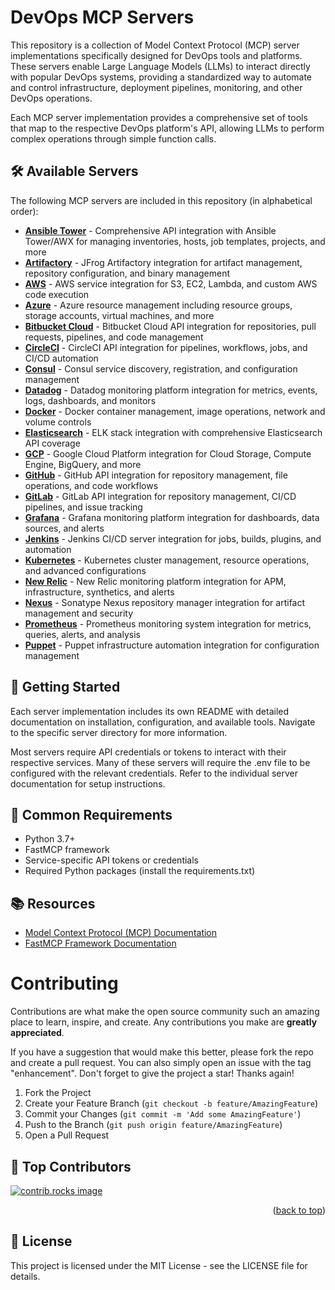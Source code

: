 # DevOps MCP Servers

This repository is a collection of Model Context Protocol (MCP) server implementations specifically designed for DevOps tools and platforms. These servers enable Large Language Models (LLMs) to interact directly with popular DevOps systems, providing a standardized way to automate and control infrastructure, deployment pipelines, monitoring, and other DevOps operations.

Each MCP server implementation provides a comprehensive set of tools that map to the respective DevOps platform's API, allowing LLMs to perform complex operations through simple function calls.

## 🛠️ Available Servers

The following MCP servers are included in this repository (in alphabetical order):

* **[Ansible Tower](https://github.com/a37ai/devops-mcp-servers/tree/main/servers/ansible_tower)** - Comprehensive API integration with Ansible Tower/AWX for managing inventories, hosts, job templates, projects, and more
* **[Artifactory](https://github.com/a37ai/devops-mcp-servers/tree/main/servers/artifactory)** - JFrog Artifactory integration for artifact management, repository configuration, and binary management
* **[AWS](https://github.com/a37ai/devops-mcp-servers/tree/main/servers/aws)** - AWS service integration for S3, EC2, Lambda, and custom AWS code execution
* **[Azure](https://github.com/a37ai/devops-mcp-servers/tree/main/servers/azure)** - Azure resource management including resource groups, storage accounts, virtual machines, and more
* **[Bitbucket Cloud](https://github.com/a37ai/devops-mcp-servers/tree/main/servers/bitbucket_cloud)** - Bitbucket Cloud API integration for repositories, pull requests, pipelines, and code management
* **[CircleCI](https://github.com/a37ai/devops-mcp-servers/tree/main/servers/circleci)** - CircleCI API integration for pipelines, workflows, jobs, and CI/CD automation
* **[Consul](https://github.com/a37ai/devops-mcp-servers/tree/main/servers/consul)** - Consul service discovery, registration, and configuration management
* **[Datadog](https://github.com/a37ai/devops-mcp-servers/tree/main/servers/datadog)** - Datadog monitoring platform integration for metrics, events, logs, dashboards, and monitors
* **[Docker](https://github.com/a37ai/devops-mcp-servers/tree/main/servers/docker)** - Docker container management, image operations, network and volume controls
* **[Elasticsearch](https://github.com/a37ai/devops-mcp-servers/tree/main/servers/elasticsearch)** - ELK stack integration with comprehensive Elasticsearch API coverage
* **[GCP](https://github.com/a37ai/devops-mcp-servers/tree/main/servers/gcp)** - Google Cloud Platform integration for Cloud Storage, Compute Engine, BigQuery, and more
* **[GitHub](https://github.com/a37ai/devops-mcp-servers/tree/main/servers/github)** - GitHub API integration for repository management, file operations, and code workflows
* **[GitLab](https://github.com/a37ai/devops-mcp-servers/tree/main/servers/gitlab)** - GitLab API integration for repository management, CI/CD pipelines, and issue tracking
* **[Grafana](https://github.com/a37ai/devops-mcp-servers/tree/main/servers/grafana)** - Grafana monitoring platform integration for dashboards, data sources, and alerts
* **[Jenkins](https://github.com/a37ai/devops-mcp-servers/tree/main/servers/jenkins)** - Jenkins CI/CD server integration for jobs, builds, plugins, and automation
* **[Kubernetes](https://github.com/a37ai/devops-mcp-servers/tree/main/servers/kubernetes)** - Kubernetes cluster management, resource operations, and advanced configurations
* **[New Relic](https://github.com/a37ai/devops-mcp-servers/tree/main/servers/newrelic)** - New Relic monitoring platform integration for APM, infrastructure, synthetics, and alerts
* **[Nexus](https://github.com/a37ai/devops-mcp-servers/tree/main/servers/nexus)** - Sonatype Nexus repository manager integration for artifact management and security
* **[Prometheus](https://github.com/a37ai/devops-mcp-servers/tree/main/servers/prometheus)** - Prometheus monitoring system integration for metrics, queries, alerts, and analysis
* **[Puppet](https://github.com/a37ai/devops-mcp-servers/tree/main/servers/puppet)** - Puppet infrastructure automation integration for configuration management

## 🚀 Getting Started

Each server implementation includes its own README with detailed documentation on installation, configuration, and available tools. Navigate to the specific server directory for more information.

Most servers require API credentials or tokens to interact with their respective services. Many of these servers will require the .env file to be configured with the relevant credentials. Refer to the individual server documentation for setup instructions.

## 🔧 Common Requirements

- Python 3.7+
- FastMCP framework 
- Service-specific API tokens or credentials
- Required Python packages (install the requirements.txt)

## 📚 Resources

- [Model Context Protocol (MCP) Documentation](https://github.com/anthropics/anthropic-cookbook/tree/main/mcp)
- [FastMCP Framework Documentation](https://github.com/anthropics/anthropic-cookbook/tree/main/mcp/python)

<!-- CONTRIBUTING -->
# Contributing

Contributions are what make the open source community such an amazing place to learn, inspire, and create. Any contributions you make are **greatly appreciated**.

If you have a suggestion that would make this better, please fork the repo and create a pull request. You can also simply open an issue with the tag "enhancement".
Don't forget to give the project a star! Thanks again!

1. Fork the Project
2. Create your Feature Branch (`git checkout -b feature/AmazingFeature`)
3. Commit your Changes (`git commit -m 'Add some AmazingFeature'`)
4. Push to the Branch (`git push origin feature/AmazingFeature`)
5. Open a Pull Request
   
## 👥 Top Contributors

<a href="https://github.com/a37ai/devops-mcp-servers/graphs/contributors">
  <img src="https://contrib.rocks/image?repo=a37ai/devops-mcp-servers" alt="contrib.rocks image" />
</a>

<p align="right">(<a href="#readme-top">back to top</a>)</p>

## 📄 License

This project is licensed under the MIT License - see the LICENSE file for details.
